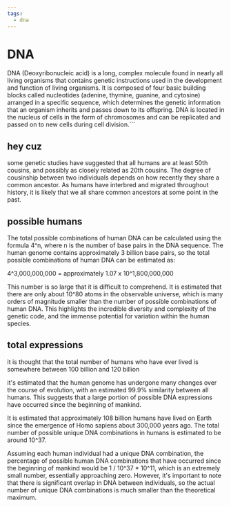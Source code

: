 ```yaml
---
tags:
  - dna
---
```


# DNA

DNA (Deoxyribonucleic acid) is a long, complex molecule found in nearly all living organisms that contains genetic instructions used in the development and function of living organisms. It is composed of four basic building blocks called nucleotides (adenine, thymine, guanine, and cytosine) arranged in a specific sequence, which determines the genetic information that an organism inherits and passes down to its offspring. DNA is located in the nucleus of cells in the form of chromosomes and can be replicated and passed on to new cells during cell division.```

## hey cuz

some genetic studies have suggested that all humans are at least 50th cousins, and possibly as closely related as 20th cousins. The degree of cousinship between two individuals depends on how recently they share a common ancestor. As humans have interbred and migrated throughout history, it is likely that we all share common ancestors at some point in the past.

## possible humans

The total possible combinations of human DNA can be calculated using the formula 4^n, where n is the number of base pairs in the DNA sequence. The human genome contains approximately 3 billion base pairs, so the total possible combinations of human DNA can be estimated as:

4^3,000,000,000 = approximately 1.07 x 10^1,800,000,000

This number is so large that it is difficult to comprehend. It is estimated that there are only about 10^80 atoms in the observable universe, which is many orders of magnitude smaller than the number of possible combinations of human DNA. This highlights the incredible diversity and complexity of the genetic code, and the immense potential for variation within the human species.

## total expressions

it is thought that the total number of humans who have ever lived is somewhere between 100 billion and 120 billion

it's estimated that the human genome has undergone many changes over the course of evolution, with an estimated 99.9% similarity between all humans. This suggests that a large portion of possible DNA expressions have occurred since the beginning of mankind.

It is estimated that approximately 108 billion humans have lived on Earth since the emergence of Homo sapiens about 300,000 years ago. The total number of possible unique DNA combinations in humans is estimated to be around 10^37.

Assuming each human individual had a unique DNA combination, the percentage of possible human DNA combinations that have occurred since the beginning of mankind would be 1 / 10^37 \* 10^11, which is an extremely small number, essentially approaching zero. However, it's important to note that there is significant overlap in DNA between individuals, so the actual number of unique DNA combinations is much smaller than the theoretical maximum.
